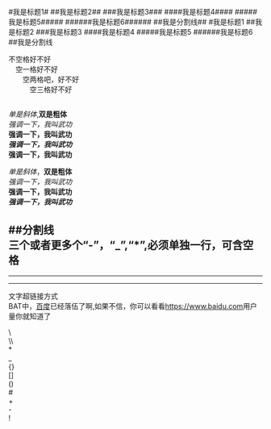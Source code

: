 #我是标题1#
##我是标题2##
###我是标题3###
####我是标题4####
#####我是标题5#####
######我是标题6######
##我是分割线##
#我是标题1
##我是标题2
###我是标题3
####我是标题4
#####我是标题5
######我是标题6
##我是分割线  
 

不空格好不好  
&emsp;空一格好不好  
&emsp;&emsp;空两格吧，好不好     
&emsp;&emsp;&emsp;空三格好不好  

##
_单是斜体_,__双是粗体__  
_强调一下，我叫武功_  
__强调一下，我叫武功__  
___强调一下，我叫武功___  
____强调一下，我叫武功____  

*单是斜体*，**双是粗体**  
*强调一下，我叫武功*  
**强调一下，我叫武功**  
***强调一下，我叫武功***

##分割线  
三个或者更多个“-”，“_”,“*”,必须单独一行，可含空格  
-----------------
*****************
_________________


文字超链接方式  
BAT中，[百度](https://www.baidu.com)已经落伍了啊,如果不信，你可以看看<https://www.baidu.com>用户量你就知道了  

\\  
\\\  
\*  
\_  
\{\}  
\[\]  
\(\)   
\#  
\+  
\-  
\!    
    

  




